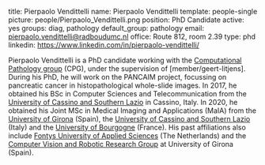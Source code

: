 title: Pierpaolo Vendittelli
name: Pierpaolo Vendittelli
template: people-single
picture: people/Pierpaolo_Vendittelli.png
position: PhD Candidate
active: yes
groups: diag, pathology
default_group: pathology
email: pierpaolo.vendittelli@radboudumc.nl
office: Route 812, room 2.39
type: phd
linkedin: https://www.linkedin.com/in/pierpaolo-vendittelli/

Pierpaolo Vendittelli is a PhD candidate working with the [Computational Pathology group](https://www.computationalpathologygroup.eu/) (CPG), under the supervision of [member/geert-litjens]. During his PhD, he will work on the PANCAIM project, focussing on pancreatic cancer in histopathological whole-slide images. In 2017, he obtained his BSc in Computer Sciences and Telecommunication from the [University of Cassino and Southern Lazio](http://www.eng.unicas.it/) in Cassino, Italy. In 2020, he obtained his Joint MSc in Medical Imaging and Applications (MaIA) from the [University of Girona](https://www.udg.edu/en/) (Spain), the [University of Cassino and Southern Lazio](http://www.eng.unicas.it/) (Italy) and the [University of Bourgogne](https://en.u-bourgogne.fr/) (France). His past affiliations also include [Fontys University of Applied Sciences](https://fontys.edu/) (The Netherlands) and the [Computer Vision and Robotic Research Group](https://vicorob.udg.edu/) at University of Girona (Spain).

